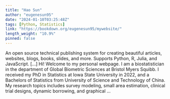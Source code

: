 ```yaml
---
title: "Hao Sun"
author: "eugenesun95"
date: "2024-01-10T03:25:48Z"
tags: [Python, Statistics]
link: "https://bookdown.org/eugenesun95/mywebsite/"
length_weight: "10.9%"
pinned: false
---
```


An open source technical publishing system for creating beautiful articles, websites, blogs, books, slides, and more. Supports Python, R, Julia, and JavaScript. [...] Hi! Welcome to my personal webpage. I am a biostatistician in the department of Global Biometric Sciences at Bristol Myers Squibb. I received my PhD in Statistics at Iowa State University in 2022, and a Bachelors of Statistics from University of Science and Technology of China. My research topics includes survey modeling, small area estimation, clinical trial designs, dynamic borrowing, and graphical ...
